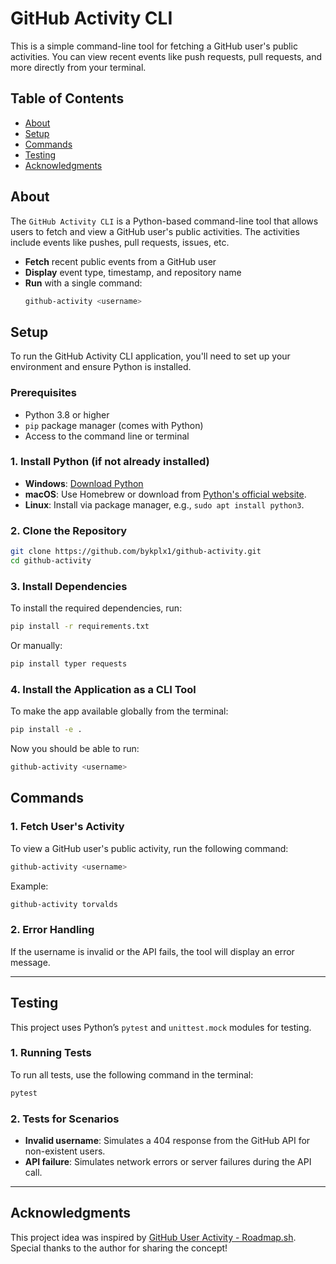 # GitHub Activity CLI

This is a simple command-line tool for fetching a GitHub user's public activities. You can view recent events like push requests, pull requests, and more directly from your terminal.

## Table of Contents
- [About](#about)
- [Setup](#setup)
- [Commands](#commands)
- [Testing](#testing)
- [Acknowledgments](#acknowledgments)

## About

The `GitHub Activity CLI` is a Python-based command-line tool that allows users to fetch and view a GitHub user's public activities. The activities include events like pushes, pull requests, issues, etc.

- **Fetch** recent public events from a GitHub user
- **Display** event type, timestamp, and repository name
- **Run** with a single command:
  ```bash
  github-activity <username>
  ```

## Setup

To run the GitHub Activity CLI application, you'll need to set up your environment and ensure Python is installed.

### Prerequisites

- Python 3.8 or higher
- `pip` package manager (comes with Python)
- Access to the command line or terminal

### 1. Install Python (if not already installed)

- **Windows**: [Download Python](https://www.python.org/downloads/)
- **macOS**: Use Homebrew or download from [Python's official website](https://www.python.org/downloads/).
- **Linux**: Install via package manager, e.g., `sudo apt install python3`.

### 2. Clone the Repository

```bash
git clone https://github.com/bykplx1/github-activity.git
cd github-activity
```

### 3. Install Dependencies

To install the required dependencies, run:

```bash
pip install -r requirements.txt
```

Or manually:

```bash
pip install typer requests
```

### 4. Install the Application as a CLI Tool

To make the app available globally from the terminal:

```bash
pip install -e .
```

Now you should be able to run:

```bash
github-activity <username>
```

## Commands

### 1. Fetch User's Activity

To view a GitHub user's public activity, run the following command:

```bash
github-activity <username>
```

Example:

```bash
github-activity torvalds
```

### 2. Error Handling

If the username is invalid or the API fails, the tool will display an error message.

---

## Testing

This project uses Python’s `pytest` and `unittest.mock` modules for testing.

### 1. Running Tests

To run all tests, use the following command in the terminal:

```bash
pytest
```

### 2. Tests for Scenarios

- **Invalid username**: Simulates a 404 response from the GitHub API for non-existent users.
- **API failure**: Simulates network errors or server failures during the API call.

---

## Acknowledgments

This project idea was inspired by [GitHub User Activity - Roadmap.sh](https://roadmap.sh/projects/github-user-activity). Special thanks to the author for sharing the concept!

